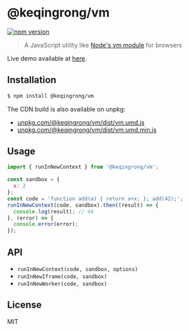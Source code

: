 # @keqingrong/vm

[![npm version](https://img.shields.io/npm/v/@keqingrong/vm.svg)](https://www.npmjs.com/package/@keqingrong/vm)

> A JavaScript utility like [Node's vm module](https://nodejs.org/api/vm.html) for browsers

Live demo available at [here](https://keqingrong.github.io/vm/example/).

## Installation

```sh
$ npm install @keqingrong/vm
```

The CDN build is also available on unpkg:

- [unpkg.com/@keqingrong/vm/dist/vm.umd.js](https://unpkg.com/@keqingrong/vm/dist/vm.umd.js)
- [unpkg.com/@keqingrong/vm/dist/vm.umd.min.js](https://unpkg.com/@keqingrong/vm/dist/vm.umd.min.js)

## Usage

```js
import { runInNewContext } from '@keqingrong/vm';

const sandbox = {
  x: 2
};
const code = 'function add(a) { return a+x; }; add(42);';
runInNewContext(code, sandbox).then((result) => {
  console.log(result); // 44
}, (error) => {
  console.error(error);
});
```

## API

- `runInNewContext(code, sandbox, options)`
- `runInNewIframe(code, sandbox)`
- `runInNewWorker(code, sandbox)`

## License

MIT
